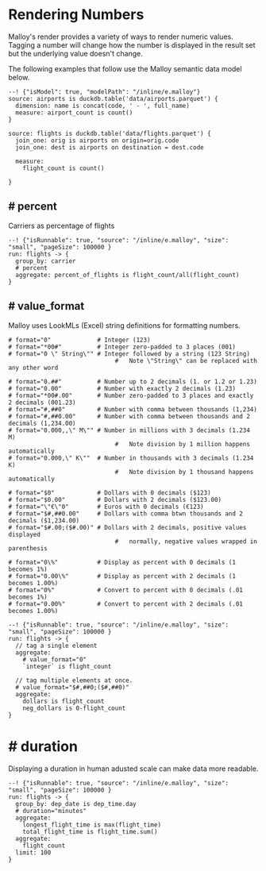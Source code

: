 # Rendering Numbers

Malloy's render provides a variety of ways to render numeric values.  Tagging a number will change how the number is displayed in the result set but the underlying value doesn't change.

The following examples that follow use the Malloy semantic data model below.

```malloy
--! {"isModel": true, "modelPath": "/inline/e.malloy"}
source: airports is duckdb.table('data/airports.parquet') {
  dimension: name is concat(code, ' - ', full_name)
  measure: airport_count is count()
}

source: flights is duckdb.table('data/flights.parquet') {
  join_one: orig is airports on origin=orig.code
  join_one: dest is airports on destination = dest.code

  measure: 
    flight_count is count()

}

```

## # percent
Carriers as percentage of flights

```malloy
--! {"isRunnable": true, "source": "/inline/e.malloy", "size": "small", "pageSize": 100000 }
run: flights -> {
  group_by: carrier
  # percent
  aggregate: percent_of_flights is flight_count/all(flight_count)
}
```

## # value_format

Malloy uses LookMLs (Excel) string definitions for formatting numbers.

```
# format="0"             # Integer (123)
# format="*00#"          # Integer zero-padded to 3 places (001)
# format="0 \" String\"" # Integer followed by a string (123 String)
                              #   Note \"String\" can be replaced with any other word

# format="0.##"          # Number up to 2 decimals (1. or 1.2 or 1.23)
# format="0.00"          # Number with exactly 2 decimals (1.23)
# format="*00#.00"       # Number zero-padded to 3 places and exactly 2 decimals (001.23)
# format="#,##0"         # Number with comma between thousands (1,234)
# format="#,##0.00"      # Number with comma between thousands and 2 decimals (1,234.00)
# format="0.000,,\" M\"" # Number in millions with 3 decimals (1.234 M)
                              #   Note division by 1 million happens automatically
# format="0.000,\" K\""  # Number in thousands with 3 decimals (1.234 K)
                              #   Note division by 1 thousand happens automatically

# format="$0"            # Dollars with 0 decimals ($123)
# format="$0.00"         # Dollars with 2 decimals ($123.00)
# format="\"€\"0"        # Euros with 0 decimals (€123)
# format="$#,##0.00"     # Dollars with comma btwn thousands and 2 decimals ($1,234.00)
# format="$#.00;($#.00)" # Dollars with 2 decimals, positive values displayed
                              #   normally, negative values wrapped in parenthesis

# format="0\%"           # Display as percent with 0 decimals (1 becomes 1%)
# format="0.00\%"        # Display as percent with 2 decimals (1 becomes 1.00%)
# format="0%"            # Convert to percent with 0 decimals (.01 becomes 1%)
# format="0.00%"         # Convert to percent with 2 decimals (.01 becomes 1.00%)
```

```malloy
--! {"isRunnable": true, "source": "/inline/e.malloy", "size": "small", "pageSize": 100000 }
run: flights -> {
  // tag a single element
  aggregate:
    # value_format="0"
    `integer` is flight_count

  // tag multiple elements at once.
  # value_format="$#,##0;($#,##0)"
  aggregate:
    dollars is flight_count
    neg_dollars is 0-flight_count
}
```

# # duration
Displaying a duration in human adusted scale can make data more readable.


```malloy
--! {"isRunnable": true, "source": "/inline/e.malloy", "size": "small", "pageSize": 100000 }
run: flights -> {
  group_by: dep_date is dep_time.day
  # duration="minutes"
  aggregate: 
    longest_flight_time is max(flight_time)
    total_flight_time is flight_time.sum()
  aggregate:
    flight_count    
  limit: 100
}
```
